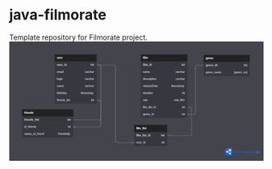 # java-filmorate
Template repository for Filmorate project.
![alt text](https://github.com/AssortedCaret/java-filmorate/blob/main/Диаграмма%20Filmorate.png)
